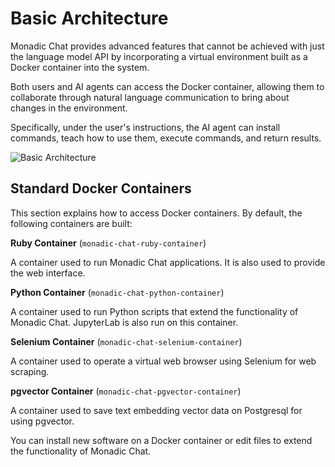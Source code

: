 # Basic Architecture

Monadic Chat provides advanced features that cannot be achieved with just the language model API by incorporating a virtual environment built as a Docker container into the system.

Both users and AI agents can access the Docker container, allowing them to collaborate through natural language communication to bring about changes in the environment.

Specifically, under the user's instructions, the AI agent can install commands, teach how to use them, execute commands, and return results.

![Basic Architecture](../assets/images/basic-architecture.svg ':size=800')

## Standard Docker Containers

This section explains how to access Docker containers. By default, the following containers are built:

**Ruby Container** (`monadic-chat-ruby-container`)

A container used to run Monadic Chat applications. It is also used to provide the web interface.

**Python Container** (`monadic-chat-python-container`)

A container used to run Python scripts that extend the functionality of Monadic Chat. JupyterLab is also run on this container.

**Selenium Container** (`monadic-chat-selenium-container`)

A container used to operate a virtual web browser using Selenium for web scraping.

**pgvector Container** (`monadic-chat-pgvector-container`)

A container used to save text embedding vector data on Postgresql for using pgvector.

You can install new software on a Docker container or edit files to extend the functionality of Monadic Chat.

